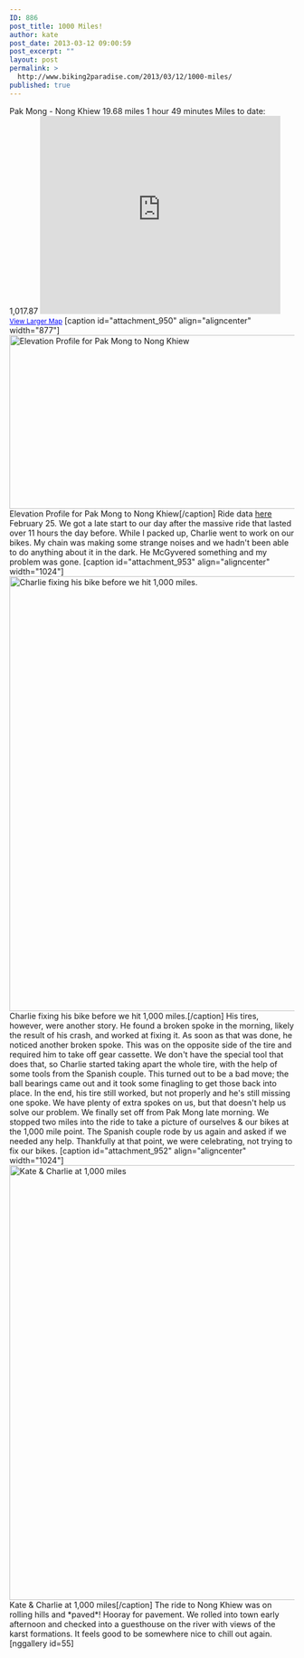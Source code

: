 ```yaml
---
ID: 886
post_title: 1000 Miles!
author: kate
post_date: 2013-03-12 09:00:59
post_excerpt: ""
layout: post
permalink: >
  http://www.biking2paradise.com/2013/03/12/1000-miles/
published: true
---
```

Pak Mong - Nong Khiew 19.68 miles 1 hour 49 minutes Miles to date: 1,017.87 <iframe src="https://maps.google.com/maps?source=embed&f=q&hl=en&q=http:%2F%2Fshare.abvio.com%2F3697%2Fd484%2F3017%2Ff541%2FCyclemeter-Cycle-20130225-1030.kml&ie=UTF8&t=m&ll=20.60273,102.514134&spn=0.385636,1.244202&output=embed" height="350" width="425" frameborder="0" marginwidth="0" marginheight="0" scrolling="no"></iframe> <small><a style="color: #0000ff; text-align: left;" href="https://maps.google.com/maps?source=embed&f=q&hl=en&q=http:%2F%2Fshare.abvio.com%2F3697%2Fd484%2F3017%2Ff541%2FCyclemeter-Cycle-20130225-1030.kml&ie=UTF8&t=m&ll=20.60273,102.514134&spn=0.385636,1.244202">View Larger Map</a></small> [caption id="attachment_950" align="aligncenter" width="877"]<a href="http://biking2paradise.com/?attachment_id=950" rel="attachment wp-att-950"><img class="size-full wp-image-950" alt="Elevation Profile for Pak Mong to Nong Khiew " src="http://biking2paradise.com/wp-content/uploads/2013/03/pak-mong-to-nong-khiew-elevation-profile.jpg" width="877" height="307" /></a> Elevation Profile for Pak Mong to Nong Khiew[/caption] Ride data <a title="Ride data for Pak Mong to Nong Khiew" href="http://cyclemeter.com/3697d4843017f541/Cycle-20130225-1030?r=e" target="_blank">here</a> February 25. We got a late start to our day after the massive ride that lasted over 11 hours the day before. While I packed up, Charlie went to work on our bikes. My chain was making some strange noises and we hadn't been able to do anything about it in the dark. He McGyvered something and my problem was gone. [caption id="attachment_953" align="aligncenter" width="1024"]<a href="http://biking2paradise.com/?attachment_id=953" rel="attachment wp-att-953"><img class="size-full wp-image-953" alt="Charlie fixing his bike before we hit 1,000 miles. " src="http://biking2paradise.com/wp-content/uploads/2013/03/2013-02-25-09-34-01.jpg" width="1024" height="768" /></a> Charlie fixing his bike before we hit 1,000 miles.[/caption] His tires, however, were another story. He found a broken spoke in the morning, likely the result of his crash, and worked at fixing it. As soon as that was done, he noticed another broken spoke. This was on the opposite side of the tire and required him to take off gear cassette. We don't have the special tool that does that, so Charlie started taking apart the whole tire, with the help of some tools from the Spanish couple. This turned out to be a bad move; the ball bearings came out and it took some finagling to get those back into place. In the end, his tire still worked, but not properly and he's still missing one spoke. We have plenty of extra spokes on us, but that doesn't help us solve our problem. We finally set off from Pak Mong late morning. We stopped two miles into the ride to take a picture of ourselves & our bikes at the 1,000 mile point. The Spanish couple rode by us again and asked if we needed any help. Thankfully at that point, we were celebrating, not trying to fix our bikes. [caption id="attachment_952" align="aligncenter" width="1024"]<a href="http://biking2paradise.com/?attachment_id=952" rel="attachment wp-att-952"><img class="size-full wp-image-952" alt="Kate & Charlie at 1,000 miles" src="http://biking2paradise.com/wp-content/uploads/2013/03/2013-02-25-10-46-47.jpg" width="1024" height="768" /></a> Kate & Charlie at 1,000 miles[/caption] The ride to Nong Khiew was on rolling hills and \*paved\*! Hooray for pavement. We rolled into town early afternoon and checked into a guesthouse on the river with views of the karst formations. It feels good to be somewhere nice to chill out again. [nggallery id=55]
